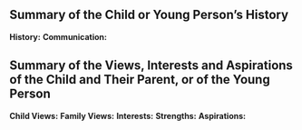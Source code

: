 ## Summary of the Child or Young Person’s History
**History:**
**Communication:**

## Summary of the Views, Interests and Aspirations of the Child and Their Parent, or of the Young Person
**Child Views:**
**Family Views:**
**Interests:**
**Strengths:**
**Aspirations:**